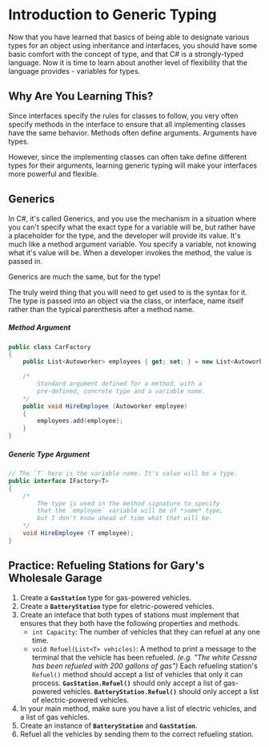 # Introduction to Generic Typing

Now that you have learned that basics of being able to designate various types for an object using inheritance and interfaces, you should have some basic comfort with the concept of type, and that C# is a strongly-typed language. Now it is time to learn about another level of flexibility that the language provides - variables for types.

## Why Are You Learning This?

Since interfaces specify the rules for classes to follow, you very often specify methods in the interface to ensure that all implementing classes have the same behavior. Methods often define arguments. Arguments have types.

However, since the implementing classes can often take define different types for their arguments, learning generic typing will make your interfaces more powerful and flexible.

## Generics

In C#, it's called Generics, and you use the mechanism in a situation where you can't specify what the exact type for a variable will be, but rather have a placeholder for the type, and the developer will provide its value. It's much like a method argument variable. You specify a variable, not knowing what it's value will be. When a developer invokes the method, the value is passed in.

Generics are much the same, but for the type!

The truly weird thing that you will need to get used to is the syntax for it. The type is passed into an object via the class, or interface, name itself rather than the typical parenthesis after a method name.

##### Method Argument

```cs
public class CarFactory
{
    public List<Autoworker> employees { get; set; } = new List<Autoworker>();

    /*
        Standard argument defined for a method, with a
        pre-defined, concrete type and a variable name.
    */
    public void HireEmployee (Autoworker employee)
    {
        employees.add(employee);
    }
}
```

##### Generic Type Argument

```cs
// The `T` here is the variable name. It's value will be a type.
public interface IFactory<T>
{
    /*
        The type is used in the method signature to specify
        that the `employee` variable will be of *some* type,
        but I don't know ahead of time what that will be.
    */
    void HireEmployee (T employee);
}
```

## Practice: Refueling Stations for Gary's Wholesale Garage

1. Create a **`GasStation`** type for gas-powered vehicles.
1. Create a **`BatteryStation`** type for eletric-powered vehicles.
1. Create an inteface that both types of stations must implement that ensures that they both have the following properties and methods.
    * `int Capacity`: The number of vehicles that they can refuel at any one time.
    * `void Refuel(List<T> vehicles)`: A method to print a message to the terminal that the vehicle has been refueled. _(e.g. "The white Cessna has been refueled with 200 gallons of gas")_ Each refueling station's `Refuel()` method should accept a list of vehicles that only it can process. **`GasStation.Refuel()`** should only accept a list of gas-powered vehicles. **`BatteryStation.Refuel()`** should only accept a list of electric-powered vehicles.
1. In your main method, make sure you have a list of electric vehicles, and a list of gas vehicles.
1. Create an instance of **`BatteryStation`** and **`GasStation`**.
1. Refuel all the vehicles by sending them to the correct refueling station.
